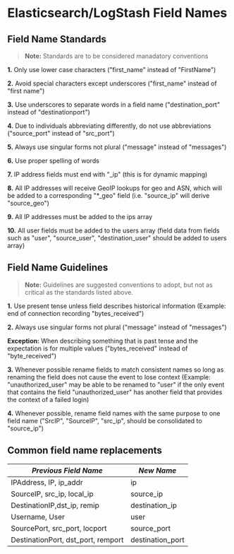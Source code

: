 Elasticsearch/LogStash Field Names
========

Field Name Standards
-----

> **Note:** Standards are to be considered manadatory conventions

**1.**  Only use lower case characters ("first\_name" instead of "FirstName")

**2.**  Avoid special characters except underscores ("first\_name" instead of "first name")

**3.**  Use underscores to separate words in a field name ("destination\_port" instead of "destinationport")

**4.**  Due to individuals abbreviating differently, do not use abbreviations ("source\_port" instead of "src\_port")

**5.**  Always use singular forms not plural ("message" instead of "messages")

**6.**  Use proper spelling of words

**7.**  IP address fields must end with "\_ip" (this is for dynamic mapping)

**8.**  All IP addresses will receive GeoIP lookups for geo and ASN, which will be added to a corresponding "\*\_geo" field (i.e. "source\_ip" will derive "source\_geo")

**9.**  All IP addresses must be added to the ips array

**10.** All user fields must be added to the users array (field data from fields such as "user", "source\_user", "destination\_user" should be added to users array)

Field Name Guidelines
-----

> **Note:** Guidelines are suggested conventions to adopt, but not as critical as the standards listed above.

**1.**  Use present tense unless field describes historical information (Example: end of connection recording "bytes\_received")

**2.**  Always use singular forms not plural ("message" instead of "messages")

**Exception:** When describing something that is past tense and the expectation is for multiple values ("bytes\_received" instead of "byte\_received")

**3.**  Whenever possible rename fields to match consistent names so long as renaming the field does not cause the event to lose context
    (Example: "unauthorized\_user" may be able to be renamed to "user" if the only event that contains the field "unauthorized\_user" has another field that provides the context of a failed login)

**4.**  Whenever possible, rename field names with the same purpose to one field name ("SrcIP", "SourceIP", "src\_ip", should be consolidated to "source\_ip")

Common field name replacements
-----


*Previous Field Name*  | *New Name*
---------|----------
 IPAddress, IP, ip\_addr | ip
 SourceIP, src\_ip, local\_ip | source\_ip
 DestinationIP,dst\_ip, remip | destination\_ip
 Username, User | user
 SourcePort, src\_port, locport | source\_port
 DestinationPort, dst\_port, remport | destination\_port





 

 


 
